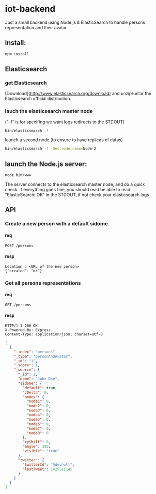 # iot-backend
Just a small backend using Node.js &amp; ElasticSearch to handle persons representation and their avatar

## install:
```bash
npm install
```

## Elasticsearch

### get Elasticsearch
[Download]{http://www.elasticsearch.org/download} and unzip/untar the Elasticsearch official distribution.

### lauch the elasticsearch master node
("-f" is for specifing we want logs redirects to the STDOUT)

```bash
bin/elasticsearch -f
```
launch a second node (to ensure to have replicas of datas)
```bash
bin/elasticsearch -f -Des.node.name=Node-2
```

## launch the Node.js server:
```bash
node bin/www
```

The server connects to the elasticsearch master node, and do a quick check.
if everything goes fine, you should read be able to read "ElasticSearch: OK" in the STDOUT, if not check your elasticsearch logs

## API
### Create a new person with a default sidome
#### req
```HTTP
POST /persons
```
#### resp
```HTTP
Location : <URL of the new person>
{"created": "ok"}
```

### Get all persons representations
#### req
```HTTP
GET /persons
```
#### resp
```HTTP
HTTP/1.1 200 OK
X-Powered-By: Express
Content-Type: application/json; charset=utf-8
```
```json
[
  {
    "_index": "persons",
    "_type": "personAndAvatar",
    "_id": "1",
    "_score": 1,
    "_source": {
      "_id": 1,
      "name": "John Doe",
      "sidome": {
        "default": true,
        "zDelta": 0,
        "nodes": {
          "node1": 0,
          "node2": 0,
          "node3": 0,
          "node4": 0,
          "node5": 0,
          "node6": 0,
          "node7": 0,
          "node8": 0
        },
        "xyShift": 0,
        "angle": 180,
        "visible": "true"
      },
      "twitter": {
        "twitterId": "@devnull",
        "lastTweet": 1425511145
      }
    }
  }
]
```
